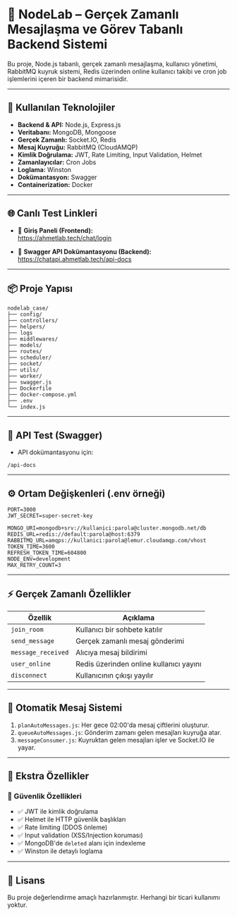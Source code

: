 # 🚀 NodeLab – Gerçek Zamanlı Mesajlaşma ve Görev Tabanlı Backend Sistemi

Bu proje, Node.js tabanlı, gerçek zamanlı mesajlaşma, kullanıcı yönetimi, RabbitMQ kuyruk sistemi, Redis üzerinden online kullanıcı takibi ve cron job işlemlerini içeren bir backend mimarisidir.

---

## 🔧 Kullanılan Teknolojiler

- **Backend & API:** Node.js, Express.js
- **Veritabanı:** MongoDB, Mongoose
- **Gerçek Zamanlı:** Socket.IO, Redis
- **Mesaj Kuyruğu:** RabbitMQ (CloudAMQP)
- **Kimlik Doğrulama:** JWT, Rate Limiting, Input Validation, Helmet
- **Zamanlayıcılar:** Cron Jobs
- **Loglama:** Winston
- **Dokümantasyon:** Swagger
- **Containerization:** Docker

---

## 🌐 Canlı Test Linkleri

- 🔐 **Giriş Paneli (Frontend):**  
  https://ahmetlab.tech/chat/login

- 📘 **Swagger API Dokümantasyonu (Backend):**  
  https://chatapi.ahmetlab.tech/api-docs
---

## 📦 Proje Yapısı

```
nodelab_case/
├── config/
├── controllers/
├── helpers/
├── logs
├── middlewares/
├── models/
├── routes/
├── scheduler/           
├── socket/
├── utils/              
├── worker/              
├── swagger.js
├── Dockerfile
├── docker-compose.yml
├── .env
└── index.js
```

---

## 🧪 API Test (Swagger)

- API dokümantasyonu için:
```
/api-docs
```


---
## ⚙️ Ortam Değişkenleri (.env örneği)

```env
PORT=3000
JWT_SECRET=super-secret-key

MONGO_URI=mongodb+srv://kullanici:parola@cluster.mongodb.net/db
REDIS_URL=redis://default:parola@host:6379
RABBITMQ_URL=amqps://kullanici:parola@lemur.cloudamqp.com/vhost
TOKEN_TIME=3600
REFRESH_TOKEN_TIME=604800
NODE_ENV=development
MAX_RETRY_COUNT=3
```

---


## ⚡ Gerçek Zamanlı Özellikler

| Özellik             | Açıklama |
|---------------------|---------|
| `join_room`         | Kullanıcı bir sohbete katılır |
| `send_message`      | Gerçek zamanlı mesaj gönderimi |
| `message_received`  | Alıcıya mesaj bildirimi |
| `user_online`       | Redis üzerinden online kullanıcı yayını |
| `disconnect`        | Kullanıcının çıkışı yayılır |

---

## 🔁 Otomatik Mesaj Sistemi

1. `planAutoMessages.js`: Her gece 02:00'da mesaj çiftlerini oluşturur.
2. `queueAutoMessages.js`: Gönderim zamanı gelen mesajları kuyruğa atar.
3. `messageConsumer.js`: Kuyruktan gelen mesajları işler ve Socket.IO ile yayar.

---

## 🧩 Ekstra Özellikler

### 🔐 Güvenlik Özellikleri

- ✅ JWT ile kimlik doğrulama
- ✅ Helmet ile HTTP güvenlik başlıkları
- ✅ Rate limiting (DDOS önleme)
- ✅ Input validation (XSS/Injection koruması)
- ✅ MongoDB'de `deleted` alanı için indexleme
- ✅ Winston ile detaylı loglama


---

## 📄 Lisans

Bu proje değerlendirme amaçlı hazırlanmıştır. Herhangi bir ticari kullanımı yoktur.